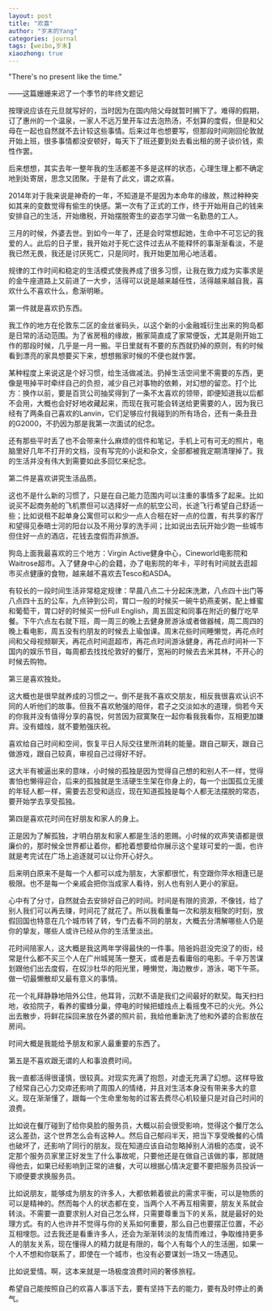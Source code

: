```yaml
---
layout: post
title: "欢喜"
author: "岁末的Yang"
categories: journal
tags: [weibo,岁末]
xiaozhong: true
---
```


"There's no present like the time."

——这篇姗姗来迟了一个季节的年终文题记​


按理说应该在元旦就写好的，当时因为在国内陪父母​就暂时搁下了。难得的假期，订了惠州的一个温泉，一家人不远万里开车过去泡热汤，不划算的度假，但是和父母在一起也自然就不去计较这些事情。后来过年也想要写，但那段时间刚回伦敦就开始上班，很多事情都没安顿好，每天下了班还要到处去看出租的房子谈价钱，索性作罢。

后来想想，其实去年一整年我的生活都差不多是这样的状态，心理生理上都不确定地到处寄居​，思念又团聚。于是有了此文，谓之欢喜。

​2014年对于我来说是神奇的一年，不知道是不是因为本命年的缘故，熬过种种突如其来的变数觉得有偷生的快感。第一次有了正式的工作，终于开始用自己的钱来安排自己的生活，开始缴税，开始摆脱寄生的姿态学习做一名勤恳的工人。

三月的时候，外婆去世。到如今一年了，还是会时常想起她，生命中不可忘记的我爱的人。​此后的日子里，我开始对于死亡这件过去从不能释怀的事渐渐看淡，不是我已然无畏，我还是讨厌死亡，只是同时，我开始更加用心地活着。

规律的工作时间和稳定的生活模式使我养成了很多习惯，让我在致力成为实事求是的金牛座道路上又前进了一大步，活得可以说是越来越任性，活得越来越自我，喜欢什么不喜欢什么，愈渐明晰。​

​第一件就是喜欢扔东西。

我工作的地方在伦敦东二区的金丝雀码头，以这个新的小金融城衍生出来的狗岛都是日常的活动范围。为了省房租的缘故，搬家简直成了家常便饭，尤其是刚开始工作的那段时候，几乎是一月一搬。平日里就有不要的东西就扔掉的原则，有的时候看到漂亮的家具想要买下来，想想搬家时候的不便也就作罢。

某种程度上来说这是个好习惯，给生活做减法。​扔掉生活空间里不需要的东西，更像是甩掉平时牵绊自己的负担，减少自己对事物的依赖，对幻想的留恋。打个比方：换作以前，要是百货公司抽奖得到了一条不太喜欢的领带，即便知道我以后都不会用，大概也会好好地收藏起来，而现在我可能会转送给更需要的人，因为我已经有了两条自己喜欢的Lanvin，它们足够应付我碰到的所有场合，还有一条丑丑的G2000，不扔因为那是我第一次面试的纪念。

还有那些平时丢了也不会带来什么麻烦的信件和笔记，手机上可有可无的照片，电脑里好几年不打开的文档，没有写完的小说和杂文，全部都被我定期清理掉了。我的生活并没有伟大到需要如此多回忆来纪念。

​第二件是喜欢讲究生活品质。

这也不是什么新的习惯了，只是在自己能力范围内可以注重的事情多了起来。比如说买不起商务舱的飞机票但可以选择好一点的航空公司，长途飞行希望自己舒适一些；比如说租不起单身公寓但可以和少一点人合租在好一点的位置，有共享的客厅和望得见泰晤士河的阳台以及不用分享的洗手间；比如说出去玩开始少跑一些城市但住好一点的酒店，花钱去度假而非旅游。

狗岛上面我最喜欢的三个地方：Virgin Active健身中心，Cineworld电影院和Waitrose超市。入了健身中心的会籍，办了电影院的年卡，平时有时间就去逛超市买点健康的食物，越来越不喜欢去Tesco和ASDA。

有较长的一段时间生活非常稳定规律：早晨八点二十分起床洗漱，八点四十出门等八点四十五的公车，九点钟到公司​，胃口一般的时候买一碗牛奶燕麦粥，配上蜂蜜和葡萄干，胃口好的时候买一份Full English，周五固定和同事在附近的餐厅吃早餐。下午六点左右就下班，周一周三的晚上去健身房游泳或者做器械，周二周四的晚上看电影，周五没有约朋友的时候去上瑜伽课。周末花些时间睡懒觉，再花点时间和父母视频聊天，再花点时间逛超市，再花点时间游泳健身，再花点时间补一下国内的娱乐节目，每周都去找找伦敦好的餐厅，宽裕的时候去去米其林，不开心的时候去购物。

第三是喜欢独处。

这大概也是很早就养成的习惯之一。倒不是我不喜欢交朋友，相反我很喜欢认识不同的人听他们的故事。​但我不喜欢勉强的陪伴，君子之交淡如水的道理，倘若今天的你我并没有值得分享的喜悦，何苦因为寂寞聚在一起你看我我看你，互相更加嫌弃。没有蜡烛，就不要勉强庆祝。

喜欢给自己时间和空间，恢复平日人际交往里所消耗的能量。跟自己聊天，跟自己做游戏，跟自己较真，审视自己过得好不好。​

这大半有被逼出来的意味，小时候的孤独是因为觉得自己想的和别人不一样，觉得害怕也懒得迎合，后来的孤独就是生活硬生生架在你身上的，每一个出国孤立无援的年轻人都一样，需要去忍受和适应，现在知道孤独是每个人都无法摆脱的常态，要开始学去享受孤独。

第四是喜欢花时间在好朋友和家人的身上。

正是因为了解孤独，才明白朋友和家人都是生活的恩赐。小时候的欢声笑语都是很廉价的，那时候全世界都让着你，都抢着想要给你展示这个星球可爱的一面，也许就是考完试在广场上追逐就可以让你开心好久。

后来明白原来不是每一个人都可以成为朋友，大家都很忙，有空跟你萍水相逢已是极限。也不是每一个亲戚会把你当成家人看待，别人也有别人更小的家庭。

心中有了分寸，自然就会去安排好自己的时间。时间是有限的资源，不像钱，给了别人我们可以再去赚，时间花了就花了。所以我看重每一次和朋友相聚的时刻，放假回国也特意在几个城市转了转，专门去看不同的朋友，大概去分清解哪些人仍是你的挚友，哪些人或许已经从你的生活里淡出。​

花时间陪家人，这大概是我这两年学得最快的一件事。陪爸妈逛没完没了的街，经常是什么都不买三个人在广州城晃荡一整天，或者是去看庸俗的电影。千辛万苦谋划跟他们出去度假，在奴沙杜华的阳光里，睡懒觉，海边散步，游泳，喝下午茶。做一切最懒散却又最有意义的事情。​

花一个礼拜静静地陪外公住，他耳背，沉默不语是我们之间最好的默契。​每天扫扫地，收拾院子，看养的蜜蜂分巢，停电的时候把蜡烛点上看摇曳不已的火光。外公出去散步，将鲜花採回来放在外婆的照片前，我给他重新洗了他和外婆的合影放在房间。

时间大概是我能给予​朋友和家人最重要的东西了。

第五是不喜欢跟无谓的人和事浪费时间。

我一直都活得很谨慎，很较真。对现实充满了抱怨，对虚无充满了幻想。这样导致了经常自己心力交瘁还影响了周围人的情绪，并且对生活本身没有带来多大的意义。​现在渐渐懂了，跟每一个生命里匆匆的过客去费尽心机较量只是对自己时间的浪费。

比如说在餐厅碰到了给你臭脸的服务员，大概以前会很受影响，觉得这个餐厅怎么这么差劲，这个世界怎么会有这种人。然后自己郁闷半天，把当下享受晚餐的心情也破坏了，还影响了同行的朋友。现在知道应该自动忽略掉别人消极的态度，说不定那个服务员家里正好发生了什么事故呢，只要他还是在做自己该做的事，那就随得他去，如果已经影响到​正常的进餐，大可以根据心情决定要不要把服务员投诉一下顺便要求换服务员。

比如说朋友，能够成为朋友的许多人，大都依赖着彼此的需求平衡，可以是物质的可以是精神的。然而每个人的状态都在变，当两个人不再互相需要，朋友关系就会转淡。不需要一直要求别人对自己怎么样，只需要尊重当下的关系，就是最好的处理方式。有的人也许并不觉得与你的关系如何重要，那么自己也要摆正位置，不必互相埋怨。过去我还是看重许多人，还会为渐渐转淡的友情而难过，争取维持更多人的朋友关系，现在懂得人的精力就是有限的，每个人有每个人的生活圈，如果一个人不想和你联系了，即使在一个城市，也没有必要谋划一场又一场遇见。

比如说爱情。啊，这本来就是一场极度浪费时间的奢侈旅程。​

希望自己能按照自己的欢喜人事活下去，要有坚持下去的能力，要有及时停止的勇气。